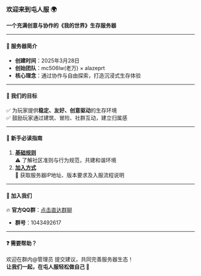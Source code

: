 ### 欢迎来到屯人服 🌍  
**一个充满创意与协作的《我的世界》生存服务器**  

---

#### 🎯 **服务器简介**  
- **创建时间**：2025年3月28日 
- **创始团队**：mc506lw(老万) × alazeprt
- **核心理念**：通过协作与自由探索，打造沉浸式生存体验  

---

#### 🎯 **我们的目标**  
✅ 为玩家提供**稳定、友好、创意驱动**的生存环境  
✅ 鼓励玩家通过建筑、冒险、社群互动，建立归属感  

---

#### 📌 **新手必读指南**  
1. **[基础规则](/guide/rules.md)**  
   ⚠️ 了解社区准则与行为规范，共建和谐环境  
2. **[加入方式](/guide/join/)**  
   🧭 获取服务器IP地址、版本要求及入服流程说明  

---

#### 📱 **加入我们**  
🔥 **官方QQ群**：[点击直达群聊](https://qm.qq.com/q/47qhAnqByg)  
- **群号**：1043492617  


---

#### ❓ **需要帮助？**  
欢迎在群内@管理员 提交建议，共同完善服务器生态！  
**让我们一起，在屯人服轻松做自己 🌟**  
